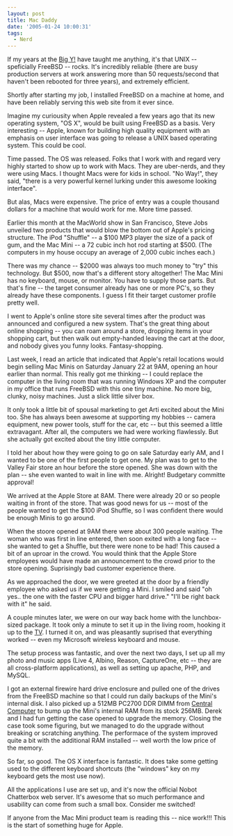 ```yaml
---
layout: post
title: Mac Daddy
date: '2005-01-24 10:00:31'
tags:
  - Nerd
---
```


If my years at the [Big Y!](http://www.yahoo.com>) have taught me
anything, it's that UNIX -- speficially FreeBSD -- rocks. It's incredibly reliable (there are busy production servers at work answering more than 50 requests/second that haven't been rebooted for three years), and extremely efficient.

Shortly after starting my job, I installed FreeBSD on a machine at home, and have been reliably serving this web site from it ever since.

Imagine my curiousity when Apple revealed a few years ago that its new operating
system, "OS X", would be built using FreeBSD as a basis. Very interesting -- Apple, known
for building high quality equipment with an emphasis on user interface was going to
release a UNIX based operating system. This could be cool.

Time passed. The OS was released. Folks that I work with and regard very highly
started to show up to work with Macs. They are uber-nerds, and they were using Macs.
I thought Macs were for kids in school. "No Way!", they said, "there is a very powerful
kernel lurking under this awesome looking interface".

But alas, Macs were expensive. The price of entry was a couple thousand dollars for
a machine that would work for me. More time passed.

Earlier this month at the MacWorld show in San Francisco, Steve Jobs unveiled two
products that would blow the bottom out of Apple's pricing structure. The iPod "Shuffle"
-- a $100 MP3 player the size of a pack of gum, and the Mac Mini -- a 72 cubic inch hot rod
starting at $500. (The computers in my house occupy an average of
2,000 cubic inches each.)

There was my chance -- $2000 was always too much money to "try" this technology. But $500,
now that's a different story altogether! The Mac Mini has no keyboard,
mouse, or monitor. You have to supply those parts. But that's fine --
the target consumer already has one or more PC's, so they already have these
components. I guess I fit their target customer profile pretty well.

I went to Apple's online store site several times after the product was announced and
configured a new system. That's the great thing about online shopping -- you can roam
around a store, dropping items in your shopping cart, but then walk out empty-handed leaving
the cart at the door, and nobody gives you funny looks. Fantasy-shopping.

Last week, I read an article that indicated that Apple's retail locations would
begin selling Mac Minis on Saturday January 22 at 9AM, opening an hour earlier
than normal. This really got me thinking -- I could replace the computer in
the living room that was running Windows XP and the computer in my office that
runs FreeBSD with this one tiny machine. No more big, clunky, noisy machines.
Just a slick little silver box.

It only took a little bit of spousal marketing to get Arti excited about the Mini too.
She has always been awesome at supporting my hobbies -- camera equipment, new
power tools, stuff for the car, etc -- but this seemed a little extravagant. After all, the computers we had were working flawlessly. But she
actually got excited about the tiny little computer.

I told her about how they were going to go on sale Saturday early AM, and I
wanted to be one of the first people to get one. My plan was to get to the
Valley Fair store an hour before the store opened. She was down with the plan
-- she even wanted to wait in line with me. Alright! Budgetary committe approval!

We arrived at the Apple Store at 8AM. There were already 20 or so people
waiting in front of the store. That was good news for us -- most of the people
wanted to get the $100 iPod Shuffle, so I was confident there would be enough
Minis to go around.

When the stoore opened at 9AM there were about 300 people waiting. The woman who was
first in line entered, then soon exited with a long face -- she wanted to get a Shuffle, but
there were none to be had! This caused a bit of an uproar in the crowd. You would think
that the Apple Store employees would have made an announcement to the crowd prior to
the store opening. Suprisingly bad customer experience there.

As we approached the door, we were greeted at the door by a friendly employee who asked us if we were getting a
Mini. I smiled and said "oh yes.. the one with the faster CPU and bigger hard
drive." "I'll be right back with it" he said.

A couple minutes later, we were on our way back home with the lunchbox-sized
package. It took only a minute to set it up in the living room, hooking it up to
the [TV](http://www.sharpusa.com/products/ModelLanding/0,1058,1394,00.html).
I turned it on, and was pleasantly suprised that everything worked -- even my Microsoft wireless
keyboard and mouse.

The setup process was fantastic, and over the next two days, I set up all my
photo and music apps (Live 4, Albino, Reason, CaptureOne, etc -- they are all cross-platform applications), as well as
setting up apache, PHP, and MySQL.

I got an external firewire hard drive enclosure and pulled one of the drives
from the FreeBSD machine so that I could run daily backups of the Mini's
internal disk. I also picked up a 512MB PC2700 DDR DIMM from [Central Computer](http://www.centralcomputer.com/) to bump up the Mini's
internal RAM from its stock 256MB. Derek and I had fun getting the case opened
to upgrade the memory. Closing the case took some figuring, but we managed to
do the upgrade without breaking or scratching anything. The performace of the
system improved quite a bit with the additional RAM installed -- well worth the low price of
the memory.

So far, so good. The OS X interface is fantastic. It does take some getting used to the
different keyboard shortcuts (the "windows" key on my keyboard gets the most use now).

All the applications I use are set up, and it's now the official Nobot
Chatterbox web server. It's awesome that so much performance and usability can
come from such a small box. Consider me switched!

If anyone from the Mac Mini product team is reading this -- nice work!!! This is the start of something huge for Apple.
